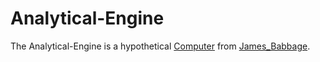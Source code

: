 # Analytical-Engine

The Analytical-Engine is a hypothetical [Computer](20000003.md) from [James_Babbage](70000054.md).
